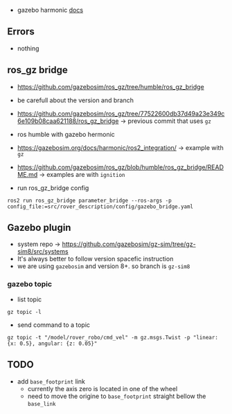 

- gazebo harmonic [docs](https://gazebosim.org/docs/harmonic/install_ubuntu/)
## Errors
- nothing

## ros_gz bridge
- https://github.com/gazebosim/ros_gz/tree/humble/ros_gz_bridge
- be carefull about the version and branch
- https://github.com/gazebosim/ros_gz/tree/77522600db37d49a23e349c6e109b08caa621188/ros_gz_bridge -> previous commit that uses `gz`
- ros humble with gazebo hermonic
- https://gazebosim.org/docs/harmonic/ros2_integration/ -> example with `gz`
- https://github.com/gazebosim/ros_gz/blob/humble/ros_gz_bridge/README.md -> examples are with `ignition`

- run ros_gz_bridge config 
```
ros2 run ros_gz_bridge parameter_bridge --ros-args -p config_file:=src/rover_description/config/gazebo_bridge.yaml
```

## Gazebo plugin
- system repo -> https://github.com/gazebosim/gz-sim/tree/gz-sim8/src/systems
- It's always better to follow version spacefic instruction
- we are using `gazebosim` and version 8+. so branch is `gz-sim8`

### gazebo topic
- list topic
```
gz topic -l
```
- send command to a topic
```
gz topic -t "/model/rover_robo/cmd_vel" -m gz.msgs.Twist -p "linear: {x: 0.5}, angular: {z: 0.05}"
``` 


## TODO
- add `base_footprint` link
    - currently the axis zero is located in one of the wheel
    - need to move the origine to `base_footprint` straight bellow the `base_link`

